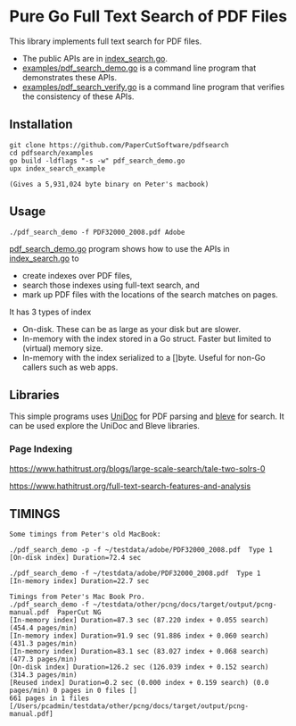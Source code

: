 Pure Go Full Text Search of PDF Files
=====================================

This library implements full text search for PDF files.
* The public APIs are in [index_search.go](index_search.go).
* [examples/pdf_search_demo.go](examples/pdf_search_demo.go) is a command line program
  that demonstrates these APIs.
* [examples/pdf_search_verify.go](examples/pdf_search_verify.go) is a command line program
  that verifies the consistency of these  APIs.

Installation
---------------------
    git clone https://github.com/PaperCutSoftware/pdfsearch
    cd pdfsearch/examples
    go build -ldflags "-s -w" pdf_search_demo.go
    upx index_search_example

    (Gives a 5,931,024 byte binary on Peter's macbook)

Usage
-----
    ./pdf_search_demo -f PDF32000_2008.pdf Adobe


[pdf_search_demo.go](examples/pdf_search_demo.go) program shows how to use the APIs in
[index_search.go](index_search.go) to
* create indexes over PDF files,
* search those indexes using full-text search, and
* mark up PDF files with the locations of the search matches on pages.

It has 3 types of index
* On-disk. These can be as large as your disk but are slower.
* In-memory with the index stored in a Go struct. Faster but limited to (virtual) memory size.
* In-memory with the index serialized to a []byte. Useful for non-Go callers such as web apps.


Libraries
--------

This simple programs  uses [UniDoc](https://unidoc.io/) for PDF parsing and [bleve](http://github.com/blevesearch/bleve) for search.  It can be used explore the UniDoc and Bleve libraries.



### Page Indexing
https://www.hathitrust.org/blogs/large-scale-search/tale-two-solrs-0

https://www.hathitrust.org/full-text-search-features-and-analysis

TIMINGS
-------

	Some timings from Peter's old MacBook:

	./pdf_search_demo -p -f ~/testdata/adobe/PDF32000_2008.pdf  Type 1
	[On-disk index] Duration=72.4 sec

	./pdf_search_demo -f ~/testdata/adobe/PDF32000_2008.pdf  Type 1
	[In-memory index] Duration=22.7 sec

	Timings from Peter's Mac Book Pro.
	./pdf_search_demo -f ~/testdata/other/pcng/docs/target/output/pcng-manual.pdf  PaperCut NG
	[In-memory index] Duration=87.3 sec (87.220 index + 0.055 search) (454.4 pages/min)
	[In-memory index] Duration=91.9 sec (91.886 index + 0.060 search) (431.3 pages/min)
	[In-memory index] Duration=83.1 sec (83.027 index + 0.068 search) (477.3 pages/min)
	[On-disk index] Duration=126.2 sec (126.039 index + 0.152 search) (314.3 pages/min)
	[Reused index] Duration=0.2 sec (0.000 index + 0.159 search) (0.0 pages/min) 0 pages in 0 files []
	661 pages in 1 files [/Users/pcadmin/testdata/other/pcng/docs/target/output/pcng-manual.pdf]
